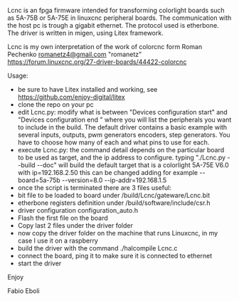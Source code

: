 Lcnc is an fpga firmware intended for transforming colorlight 
boards such as 5A-75B or 5A-75E in linuxcnc peripheral boards.
The communication with the host pc is trough a gigabit ethernet.
The protocol used is etherbone.
The driver is written in migen, using Litex framework.

Lcnc is my own interpretation of the work of colorcnc form 
Roman Pechenko <romanetz4@gmail.com> "romanetz"
https://forum.linuxcnc.org/27-driver-boards/44422-colorcnc

Usage:
- be sure to have Litex installed and working, see https://github.com/enjoy-digital/litex
- clone the repo on your pc
- edit Lcnc.py:
  modify what is between
  "Devices configuration start"
  and
  "Devices configuration end "
  where you will list the peripherals you want to include in the build.
  The default driver contains a basic example with several inputs, outputs, pwm generators
  encoders, step generators. You have to choose how many of each and what pins to use for each.
- execute Lcnc.py:
  the command detail depends on the particular board to be used as target, and the ip address to   configure.
  typing "./Lcnc.py --build --doc" will build the default target that is a colorlight 5A-75E V6.0 with ip=192.168.2.50
  this can be changed adding for example --board=5a-75b --version=8.0 --ip-addr=192.168.1.5
- once the script is terminated there are 3 files useful:
- bit file to be loaded to board under /build/Lcnc/gateware/Lcnc.bit
- etherbone registers definition under /build/software/include/csr.h
- driver configuration configuration_auto.h
- Flash the first file on the board
- Copy last 2 files under the driver folder
- now copy the driver folder on the machine that runs Linuxcnc, in my case I use it on a raspberry
- build the driver with the command ./halcompile Lcnc.c
- connect the board, ping it to make sure it is connected to ethernet
- start the driver

Enjoy

Fabio Eboli